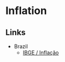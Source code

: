 # Inflation

## Links

- Brazil
  - [IBGE / Inflação](https://www.ibge.gov.br/explica/inflacao.php)
